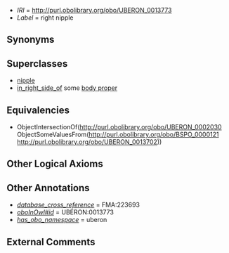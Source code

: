  * *IRI* = http://purl.obolibrary.org/obo/UBERON_0013773
 * *Label* = right nipple

## Synonyms


## Superclasses

 * [nipple](../../UBERON/30/UBERON_0002030.md)
 * [in_right_side_of](../../BSPO/21/BSPO_0000121.md) some [body proper](../../UBERON/02/UBERON_0013702.md)

## Equivalencies

 * ObjectIntersectionOf(<http://purl.obolibrary.org/obo/UBERON_0002030> ObjectSomeValuesFrom(<http://purl.obolibrary.org/obo/BSPO_0000121> <http://purl.obolibrary.org/obo/UBERON_0013702>))

## Other Logical Axioms


## Other Annotations

 * *[database_cross_reference](../../ef/oboInOwl#hasDbXref.md)* = FMA:223693
 * *[oboInOwl#id](../../id/oboInOwl#id.md)* = UBERON:0013773
 * *[has_obo_namespace](../../ce/oboInOwl#hasOBONamespace.md)* = uberon

## External Comments

